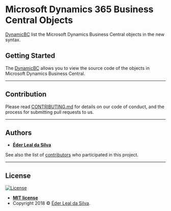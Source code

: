 # Microsoft Dynamics 365 Business Central Objects
[DynamicBC](https://github.com/ederlealsilva/DynamicsBC) list the Microsoft Dynamics Business Central objects in the new syntax.

## Getting Started
The [DynamicBC](https://github.com/ederlealsilva/DynamicsBC) allows you to view the source code of the objects in Microsoft Dynamics Business Central.

---

## Contribution

Please read [CONTRIBUTING.md](https://github.com/ederlealsilva/DynamicsBC) for details on our code of conduct, and the process for submitting pull requests to us.

---

## Authors

* [**Éder Leal da Silva**](https://github.com/ederlealsilva)

See also the list of [contributors](https://github.com/ederlealsilva/DynamicsBC/contributors) who participated in this project.

---

## License

[![License](http://img.shields.io/:license-mit-blue.svg?style=flat-square)](http://badges.mit-license.org)

- **[MIT license](https://github.com/ederlealsilva/DynamicsBC/blob/master/LICENSE)**
- Copyright 2018 © <a href="https://github.com/ederlealsilva/" target="_blank">Éder Leal da Silva</a>.
